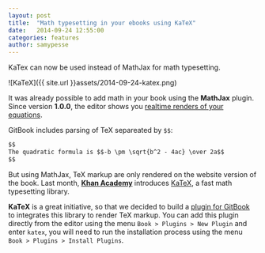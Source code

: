 ```yaml
---
layout: post
title:  "Math typesetting in your ebooks using KaTeX"
date:   2014-09-24 12:55:00
categories: features
author: samypesse
---
```


KaTex can now be used instead of MathJax for math typesetting.

<!-- more -->

![KaTeX]({{ site.url }}assets/2014-09-24-katex.png)

It was already possible to add math in your book using the **MathJax** plugin. Since version **1.0.0**, the editor shows you [realtime renders of your equations](https://www.gitbook.io/blog/releases/editor-1-0-0#math-equation-previews).

GitBook includes parsing of TeX separeated by `$$`:

```markdown
$$
The quadratic formula is $$-b \pm \sqrt{b^2 - 4ac} \over 2a$$
$$
```

But using MathJax, TeX markup are only rendered on the website version of the book. Last month, **[Khan Academy](https://www.khanacademy.org/)** introduces [KaTeX](http://khan.github.io/KaTeX/), a fast math typesetting library.

**KaTeX** is a great initiative, so that we decided to build a [plugin for GitBook](https://github.com/GitbookIO/plugin-katex) to integrates this library to render TeX markup. You can add this plugin directly from the editor using the menu `Book > Plugins > New Plugin` and enter `katex`, you will need to run the installation process using the menu `Book > Plugins > Install Plugins`.

